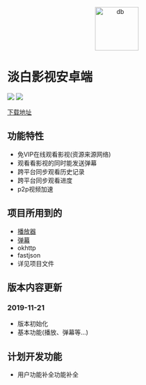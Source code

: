 <p align="center">
<img src="http://img.p00q.cn:222/2019/10/25/b8fc388600d73.ico" alt="db" width="100">
</p>

# 淡白影视安卓端

![](https://img.shields.io/badge/%E7%89%88%E6%9C%AC-1.0.0-blue)
![](https://img.shields.io/badge/%E9%A1%B9%E7%9B%AE%E7%8A%B6%E6%80%81-%E5%BC%80%E5%8F%91%E4%B8%AD-brightgreen)

[下载地址](https://cdn.p00q.cn/ys/app/dbys.apk)

## 功能特性

+ 免VIP在线观看影视(资源来源网络)
+ 观看看影视的同时能发送弹幕
+ 跨平台同步观看历史记录
+ 跨平台同步观看进度
+ p2p视频加速

## 项目所用到的

+ [播放器](https://github.com/CarGuo/GSYVideoPlayer)
+ [弹幕](https://github.com/bilibili/DanmakuFlameMaster)
+ okhttp
+ fastjson
+ 详见项目文件

## 版本内容更新

### 2019-11-21

+ 版本初始化
+ 基本功能(播放、弹幕等...)

## 计划开发功能

+ 用户功能补全功能补全
